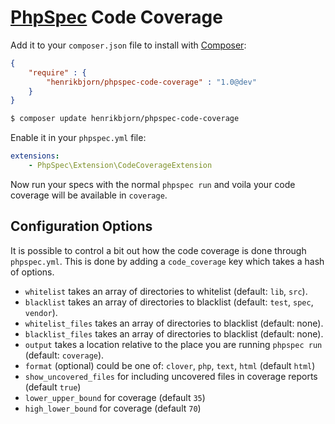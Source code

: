 [PhpSpec](http://phpspec.net) Code Coverage
===========================================

Add it to your `composer.json` file to install with [Composer](http://getcomposer.org):

``` json
{
    "require" : {
        "henrikbjorn/phpspec-code-coverage" : "1.0@dev"
    }
}
```

``` bash
$ composer update henrikbjorn/phpspec-code-coverage
```

Enable it in your `phpspec.yml` file:

``` yaml
extensions:
    - PhpSpec\Extension\CodeCoverageExtension
```

Now run your specs with the normal `phpspec run` and voila your code coverage will be available in
`coverage`.

Configuration Options
---------------------

It is possible to control a bit out how the code coverage is done through `phpspec.yml`. This is done by
adding a `code_coverage` key which takes a hash of options.

* `whitelist` takes an array of directories to whitelist (default: `lib`, `src`).
* `blacklist` takes an array of directories to blacklist (default: `test`, `spec`, `vendor`).
* `whitelist_files` takes an array of directories to blacklist (default: none).
* `blacklist_files` takes an array of directories to blacklist (default: none).
* `output` takes a location relative to the place you are running `phpspec run` (default: `coverage`).
* `format` (optional) could be one of: `clover`, `php`, `text`, `html` (default `html`)
* `show_uncovered_files` for including uncovered files in coverage reports (default `true`)
* `lower_upper_bound` for coverage (default `35`)
* `high_lower_bound` for coverage (default `70`)